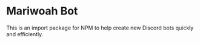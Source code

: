 # Mariwoah Bot

This is an import package for NPM to help create new Discord bots quickly and efficiently.